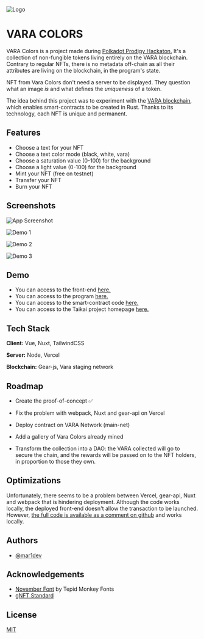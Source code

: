 
![Logo](https://taikai.azureedge.net/wYRAkDMmVjO-LIHBDG0TTa0v6CcZEYFPXNGxrKF170w/rs:fit:350:0:0/aHR0cHM6Ly9zdG9yYWdlLmdvb2dsZWFwaXMuY29tL3RhaWthaS1zdG9yYWdlL2ltYWdlcy80ZDg5MmI5MC0xYjdhLTExZWYtOGVmMy04NWY0ZTdiZGIxYTdDYXB0dXJlIGTigJllzIFjcmFuIDIwMjQtMDUtMjYgYcyAIDE4LjA5LjAxLnBuZw)

# VARA COLORS

VARA Colors is a project made during [Polkadot Prodigy Hackaton.](https://www.polkadotprodigy.com/)
It's a collection of non-fungible tokens living entirely on the VARA blockchain. Contrary to regular NFTs, there is no metadata off-chain as all their attributes are living on the blockchain, in the program's state.

NFT from Vara Colors don't need a server to be displayed. They question what an image *is* and what defines the *uniqueness* of a token.

The idea behind this project was to experiment with the [VARA blockchain](https://vara.network/developers), which enables smart-contracts to be created in Rust. Thanks to its technology, each NFT is unique and permanent.

## Features

- Choose a text for your NFT
- Choose a text color mode (black, white, vara)
- Choose a saturation value (0-100) for the background
- Choose a light value (0-100) for the background
- Mint your NFT (free on testnet)
- Transfer your NFT
- Burn your NFT

## Screenshots

![App Screenshot](https://storage.googleapis.com/taikai-storage/images/279cb970-1b79-11ef-8ef3-85f4e7bdb1a7varaColors.png)

![Demo 1](https://storage.googleapis.com/taikai-storage/images/dbef7810-1b81-11ef-8ef3-85f4e7bdb1a7vr1.png)

![Demo 2](https://storage.googleapis.com/taikai-storage/images/e6611d30-1b81-11ef-bba9-4b1cc9a55ddavr2.png)

![Demo 3](https://storage.googleapis.com/taikai-storage/images/ea402c20-1b81-11ef-84ff-45573b110433vr3.png)

## Demo

- You can access to the front-end [here.](https://vara-colors.vercel.app/)
- You can access to the program [here.](https://idea.gear-tech.io/programs/0xacf1987d2e17008191fa792e1b695d53170b6072d0418932ec12f090cd34892a?node=wss%3A%2F%2Ftestnet.vara.network)
- You can access to the smart-contract code [here.](https://github.com/mar1/Vara-Colors/blob/main/contracts/nft/src/lib.rs)
- You can access to the Taikai project homepage [here.](https://taikai.network/PolkadotProdigy/hackathons/prodigy/projects/clwdh04e00eq0yg01uilisfd0/idea)

## Tech Stack

**Client:** Vue, Nuxt, TailwindCSS

**Server:** Node, Vercel

**Blockchain:** Gear-js, Vara staging network

## Roadmap

- Create the proof-of-concept ✅

- Fix the problem with webpack, Nuxt and gear-api on Vercel

- Deploy contract on VARA Network (main-net)

- Add a gallery of Vara Colors already mined

- Transform the collection into a DAO: the VARA collected will go to secure the chain, and the rewards will be passed on to the NFT holders, in proportion to those they own.

## Optimizations

Unfortunately, there seems to be a problem between Vercel, gear-api, Nuxt and webpack that is hindering deployment. Although the code works locally, the deployed front-end doesn't allow the transaction to be launched. However, [the full code is available as a comment on github](https://github.com/mar1/Vara-Colors/commit/ff72223bb3db32090b7c394196b77f8f502deb53) and works locally.

## Authors

- [@mar1dev](https://www.github.com/mar1)

## Acknowledgements

- [November Font](https://www.1001fonts.com/november-font.html) by Tepid Monkey Fonts
- [gNFT Standard](https://wiki.gear-tech.io/docs/examples/Standards/gnft-721)

## License

[MIT](https://choosealicense.com/licenses/mit/)
